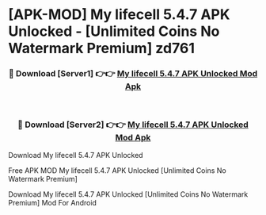 # [APK-MOD] My lifecell 5.4.7 APK Unlocked - [Unlimited Coins No Watermark Premium] zd761



<div align="center">
<h3>🔴 Download [Server1] 👉👉 <a href="https://momento.my/?title=My_lifecell_5.4.7_APK_Unlocked">My lifecell 5.4.7 APK Unlocked Mod Apk</a></h3><br>

<h3>🔴 Download [Server2] 👉👉 <a href="https://momento.my/?title=My_lifecell_5.4.7_APK_Unlocked">My lifecell 5.4.7 APK Unlocked Mod Apk</a></h3>
</div>



Download My lifecell 5.4.7 APK Unlocked 

Free APK MOD My lifecell 5.4.7 APK Unlocked [Unlimited Coins No Watermark Premium]

Download My lifecell 5.4.7 APK Unlocked [Unlimited Coins No Watermark Premium] Mod For Android
